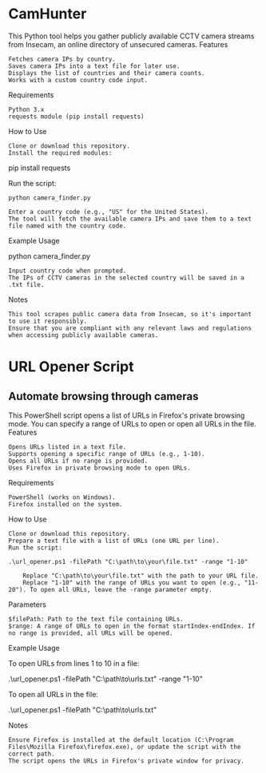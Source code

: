 # CamHunter

This Python tool helps you gather publicly available CCTV camera streams from Insecam, an online directory of unsecured cameras.
Features

    Fetches camera IPs by country.
    Saves camera IPs into a text file for later use.
    Displays the list of countries and their camera counts.
    Works with a custom country code input.

Requirements

    Python 3.x
    requests module (pip install requests)

How to Use

    Clone or download this repository.
    Install the required modules:

pip install requests

Run the script:

    python camera_finder.py

    Enter a country code (e.g., "US" for the United States).
    The tool will fetch the available camera IPs and save them to a text file named with the country code.

Example Usage

python camera_finder.py

    Input country code when prompted.
    The IPs of CCTV cameras in the selected country will be saved in a .txt file.

Notes

    This tool scrapes public camera data from Insecam, so it's important to use it responsibly.
    Ensure that you are compliant with any relevant laws and regulations when accessing publicly available cameras.

# URL Opener Script

## Automate browsing through cameras

This PowerShell script opens a list of URLs in Firefox's private browsing mode. You can specify a range of URLs to open or open all URLs in the file.
Features

    Opens URLs listed in a text file.
    Supports opening a specific range of URLs (e.g., 1-10).
    Opens all URLs if no range is provided.
    Uses Firefox in private browsing mode to open URLs.

Requirements

    PowerShell (works on Windows).
    Firefox installed on the system.

How to Use

    Clone or download this repository.
    Prepare a text file with a list of URLs (one URL per line).
    Run the script:

    .\url_opener.ps1 -filePath "C:\path\to\your\file.txt" -range "1-10"

        Replace "C:\path\to\your\file.txt" with the path to your URL file.
        Replace "1-10" with the range of URLs you want to open (e.g., "11-20"). To open all URLs, leave the -range parameter empty.

Parameters

    $filePath: Path to the text file containing URLs.
    $range: A range of URLs to open in the format startIndex-endIndex. If no range is provided, all URLs will be opened.

Example Usage

To open URLs from lines 1 to 10 in a file:

.\url_opener.ps1 -filePath "C:\path\to\urls.txt" -range "1-10"

To open all URLs in the file:

.\url_opener.ps1 -filePath "C:\path\to\urls.txt"

Notes

    Ensure Firefox is installed at the default location (C:\Program Files\Mozilla Firefox\firefox.exe), or update the script with the correct path.
    The script opens the URLs in Firefox's private window for privacy.
